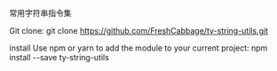 常用字符串指令集



Git clone: git clone https://github.com/FreshCabbage/ty-string-utils.git

install Use npm or yarn to add the module to your current project: npm install --save ty-string-utils
